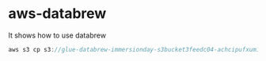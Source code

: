 # aws-databrew
It shows how to use databrew


```java
aws s3 cp s3://glue-databrew-immersionday-s3bucket3feedc04-achcipufxum1/datafiles/ . --recursive
```
